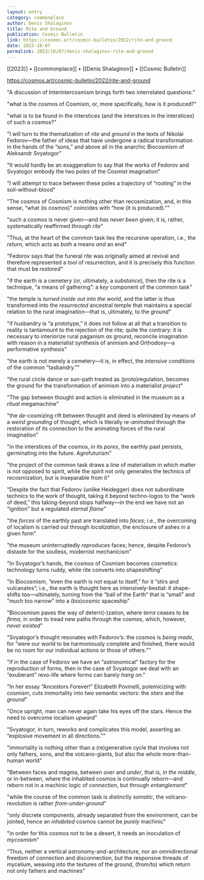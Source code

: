 ```yaml
---
layout: entry
category: commonplace
author: Denis Shalaginov
title: Rite and Ground
publication: Cosmic Bulletin
link: https://cosmos.art/cosmic-bulletin/2022/rite-and-ground
date: 2023-10-07
permalink: 2023/10/07/denis-shalaginov-rite-and-ground
---
```


[[2023]] • [[commonplace]] • [[Denis Shalaginov]] • [[Cosmic Bulletin]] 

https://cosmos.art/cosmic-bulletin/2022/rite-and-ground

"A discussion of Interinterсosmism brings forth two interrelated questions:"

"what is the cosmos of Cosmism, or, more specifically, how is it produced?"

"what is to be found in the interstices (and the interstices in the interstices) of such a cosmos?"

"I will turn to the thematization of *rite* and *ground* in the texts of Nikolai Fedorov—the father of ideas that have undergone a radical transformation in the hands of the “sons,” and above all in the anarchic Biocosmism of Aleksandr Svyatogor"

"It would hardly be an exaggeration to say that the works of Fedorov and Svyatogor embody the two *poles* of the Cosmist imagination"

"I will attempt to trace between these poles a trajectory of “rooting” in the soil-without-blood"

"The cosmos of Cosmism is nothing other than recosmization, and, in this sense, “what (is cosmos)” coincides with “how (it is produced).”"

"such a cosmos is never given—and *has never been* given; it is, rather, systematically reaffirmed *through rite*"

"Thus, at the heart of the common task lies the recursive operation, i.e., the *return*, which acts as *both* a means *and* an end"

"Fedorov says that the funeral rite was originally aimed at revival and therefore represented a *tool* of resurrection, and it is precisely this function that must be *restored*"

"if the earth is a cemetery (or, ultimately, a *substance*), then the rite is a technique, “a means of gathering”: a *key* component of the common task"

"the temple is *turned inside out* *into the world*, and the latter is thus transformed into the *resurrected* ancestral temple that maintains a special relation to the rural imagination—that is, ultimately, to the *ground*"

"if husbandry is “a prototype,” it does not follow at all that a transition to reality is tantamount to the rejection of the rite; quite the contrary: it is necessary to interiorize rural paganism *as* ground, reconcile imagination with reason in a materialist synthesis of animism and Orthodoxy—a performative synthesis"

"the earth is not merely a cemetery—it is, in effect, the *intensive conditions* of the common “tasbandry.”"

"the rural circle dance or sun-path treated as (proto)regulation, becomes the ground for the transformation of animism into a materialist *project*"

"The gap between thought and action is eliminated in the museum as a *ritual* megamachine"

"the *de*-cosmizing rift between thought and deed is eliminated by means of a *weird grounding* of thought, which is literally *re-animated* through the restoration of its connection to the animating forces of the rural imagination"

"in the interstices of the cosmos, in its *pores*, the earthly past persists, germinating into the future. Agrofuturism"

"the project of the common task draws a line of materialism in which matter is not opposed to spirit, while the spirit not only generates the technics of recosmization, but is inseparable from it"

"Despite the fact that Fedorov (unlike Heidegger) does not subordinate technics to the work of thought, taking it beyond techno-logos to the “work of deed,” this taking-beyond stops halfway—in the end we have not an “ignition” but a regulated *eternal flame*"

"the *forces* of the earthly past are translated into *faces*; i.e., the overcoming of localism is carried out through *localization*, the enclosure of ashes in a given form"

"the museum uninterruptedly *reproduces* faces; hence, despite Fedorov’s distaste for the soulless, modernist mechanicism"

"In Svyatogor’s hands, the cosmos of Cosmism becomes cosmetics: technology turns ruddy, while rite converts into shapeshifting"

"In Biocosmism, “even the earth is not equal to itself,” for it “stirs and vulcanates”; i.e., the earth is thought here as intensively-bestial: it shape-shifts too—ultimately, turning from the “ball of the Earth” that is “small” and “much too narrow” into a (bio)cosmic spaceship"

"Biocosmism paves the way of deterri(-)zation, where *terra* ceases to be *firma*, in order to tread new paths through the cosmos, which, however, *never existed*"

"Svyatogor’s thought resonates with Fedorov’s: the cosmos is *being made*, for “were our world to be harmoniously complete and finished, there would be no room for our individual actions or those of others.”"

"if in the case of Fedorov we have an “astronomical” factory for the reproduction of forms, then in the case of Svyatogor we deal with an “exuberant” revo-life where forms can barely *hang on*."

"In her essay “Ancestors Forever!” Elizabeth Povinelli, polemicizing with cosmism, cuts immortality into two semantic vectors: the *stars* and the *ground*"

"Once upright, man can never again take his eyes off the stars. Hence the need to overcome localism *upward*"

"Svyatogor, in turn, reworks and complicates this model, asserting an “explosive movement in all directions.”"

"immortality is nothing other than a (re)generative cycle that involves not only fathers, sons, and the volcano-giants, but also the whole more-than-human world"

"Between faces and magma, between *over* and *under*, that is, *in the middle*, or in-between, where the inhabited cosmos is continually reborn—and reborn not in a machinic logic of *connection*, but through *entanglement*"

"while the course of the common task is distinctly *somatic*, the volcano-revolution is rather *from-under-ground*"

"only discrete components, already separated from the environment, can be jointed, hence an *inhabited* cosmos cannot be *purely* machinic"

"in order for this cosmos not to be a desert, it needs an inoculation of *mycosmism*"

"Thus, neither a vertical astronomy-and-architecture, nor an omnidirectional freedom of connection and disconnection, but the responsive threads of mycelium, weaving into the textures of the ground, (from/to) which return not only fathers and machines"
